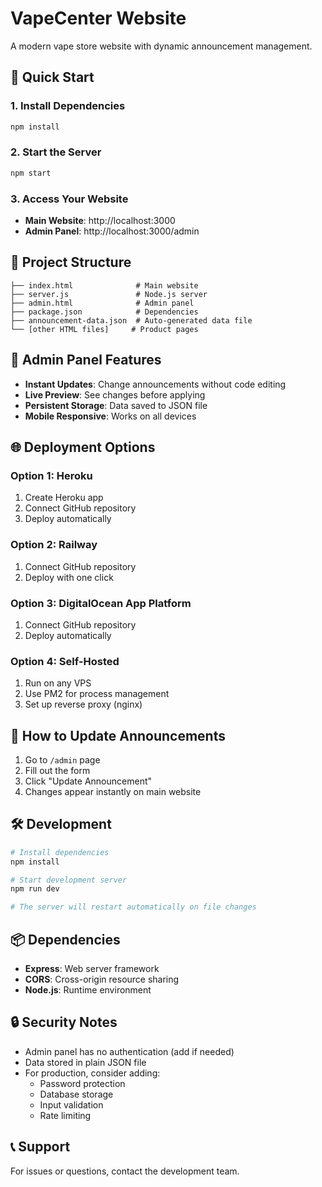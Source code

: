 # VapeCenter Website

A modern vape store website with dynamic announcement management.

## 🚀 Quick Start

### 1. Install Dependencies
```bash
npm install
```

### 2. Start the Server
```bash
npm start
```

### 3. Access Your Website
- **Main Website**: http://localhost:3000
- **Admin Panel**: http://localhost:3000/admin

## 📁 Project Structure

```
├── index.html              # Main website
├── server.js               # Node.js server
├── admin.html              # Admin panel
├── package.json            # Dependencies
├── announcement-data.json  # Auto-generated data file
└── [other HTML files]     # Product pages
```

## 🔧 Admin Panel Features

- **Instant Updates**: Change announcements without code editing
- **Live Preview**: See changes before applying
- **Persistent Storage**: Data saved to JSON file
- **Mobile Responsive**: Works on all devices

## 🌐 Deployment Options

### Option 1: Heroku
1. Create Heroku app
2. Connect GitHub repository
3. Deploy automatically

### Option 2: Railway
1. Connect GitHub repository
2. Deploy with one click

### Option 3: DigitalOcean App Platform
1. Connect GitHub repository
2. Deploy automatically

### Option 4: Self-Hosted
1. Run on any VPS
2. Use PM2 for process management
3. Set up reverse proxy (nginx)

## 📝 How to Update Announcements

1. Go to `/admin` page
2. Fill out the form
3. Click "Update Announcement"
4. Changes appear instantly on main website

## 🛠️ Development

```bash
# Install dependencies
npm install

# Start development server
npm run dev

# The server will restart automatically on file changes
```

## 📦 Dependencies

- **Express**: Web server framework
- **CORS**: Cross-origin resource sharing
- **Node.js**: Runtime environment

## 🔒 Security Notes

- Admin panel has no authentication (add if needed)
- Data stored in plain JSON file
- For production, consider adding:
  - Password protection
  - Database storage
  - Input validation
  - Rate limiting

## 📞 Support

For issues or questions, contact the development team.
